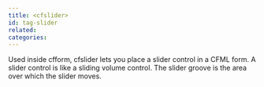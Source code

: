 ```yaml
---
title: <cfslider>
id: tag-slider
related:
categories:
---
```


Used inside cfform, cfslider lets you place a slider control in a CFML form. A slider
  control is like a sliding volume control. The slider groove is the area over which the slider moves.